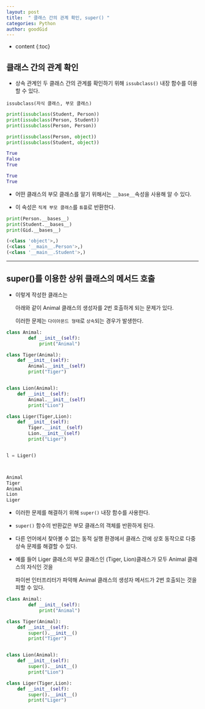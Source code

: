 ```yaml
---
layout: post
title:  " 클래스 간의 관계 확인, super() "
categories: Python
author: goodGid
---
```

* content
{:toc}


## 클래스 간의 관계 확인

* 상속 관계인 두 클래스 간의 관계를 확인하기 위해 `issubclass()` 내장 함수를 이용할 수 있다.

```
issubclass(자식 클래스, 부모 클래스)
```




``` python
print(issubclass(Student, Person))
print(issubclass(Person, Student))
print(issubclass(Person, Person))

print(issubclass(Person, object))
print(issubclass(Student, object))

True
False
True

True
True
```

* 어떤 클래스의 부모 클래스를 알기 위해서는 `__base__`속성을 사용해 알 수 있다.

* 이 속성은 `직계 부모 클래스`를 `튜플`로 반환한다.


``` python
print(Person.__bases__)
print(Student.__bases__)
print(Gid.__bases__)

(<class 'object'>,)
(<class '__main__.Person'>,)
(<class '__main__.Student'>,)
```

---

## super()를 이용한 상위 클래스의 메서드 호출

* 이렇게 작성한 클래스는 

  아래와 같이 Animal 클래스의 생성자를 2번 호출하게 되는 문제가 있다. 
  
  이러한 문제는 `다이아몬드 형태`로 `상속`되는 경우가 발생한다.

``` python
class Animal:
        def __init__(self):
            print("Animal")

class Tiger(Animal):
    def __init__(self):
        Animal.__init__(self)
        print("Tiger")


class Lion(Animal):
    def __init__(self):
        Animal.__init__(self)
        print("Lion")

class Liger(Tiger,Lion):
    def __init__(self):
        Tiger.__init__(self)
        Lion.__init__(self)
        print("Liger")


l = Liger()



Animal
Tiger
Animal
Lion
Liger
```

* 이러한 문제를 해결하기 위해 `super()` 내장 함수를 사용한다.

* `super()` 함수의 반환값은 부모 클래스의 객체를 반환하게 된다. 

* 다른 언어에서 찾아볼 수 없는 동적 실행 환경에서 클래스 간에 상호 동작으로 다중 상속 문제를 해결할 수 있다.

* 예를 들어 Liger 클래스의 부모 클래스인 (Tiger, Lion)클래스가 모두 Animal 클래스의 자식인 것을 

  파이썬 인터프리터가 파악해 Animal 클래스의 생성자 메서드가 2번 호출되는 것을 피할 수 있다.

``` python
class Animal:
        def __init__(self):
            print("Animal")

class Tiger(Animal):
    def __init__(self):
        super().__init__()
        print("Tiger")


class Lion(Animal):
    def __init__(self):
        super().__init__()
        print("Lion")

class Liger(Tiger,Lion):
    def __init__(self):
        super().__init__()
        print("Liger")
```